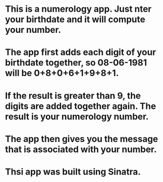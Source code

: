# This is a numerology app. Just nter your birthdate and it will compute your number.
# The app first adds each digit of your birthdate together, so 08-06-1981 will be 0+8+0+6+1+9+8+1.
# If the result is greater than 9, the digits are added together again. The result is your numerology number.
# The app then gives you the message that is associated with your number.
# Thsi app was built using Sinatra.
